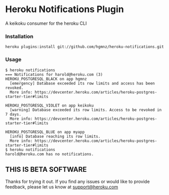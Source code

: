 # Heroku Notifications Plugin

A keikoku consumer for the heroku CLI

### Installation

```
heroku plugins:install git://github.com/hgmnz/heroku-notifications.git
```

### Usage

```
$ heroku notifications
=== Notifications for harold@heroku.com (3)
HEROKU_POSTGRESQL_BLACK on app hgmnz
  [emergency] Database exceeded its row limits and access has been revoked.
  More info: https://devcenter.heroku.com/articles/heroku-postgres-starter-tier#limits

HEROKU_POSTGRESQL_VIOLET on app keikoku
  [warning] Database exceeded its row limits. Access to be revoked in 7 days.
  More info: https://devcenter.heroku.com/articles/heroku-postgres-starter-tier#limits

HEROKU_POSTGRESQL_BLUE on app myapp
  [info] Database reaching its row limits.
  More info: https://devcenter.heroku.com/articles/heroku-postgres-starter-tier#limits
$ heroku notifications
harold@heroku.com has no notifications.
```

## THIS IS BETA SOFTWARE

Thanks for trying it out. If you find any issues or would like to provide
feedback, please let us know at support@heroku.com
